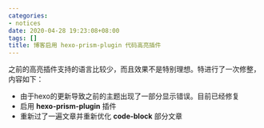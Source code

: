 ```yaml
---
categories:
- notices
date: 2020-04-28 19:23:08+08:00
tags: []
title: 博客启用 hexo-prism-plugin 代码高亮插件
---
```

之前的高亮插件支持的语言比较少，而且效果不是特别理想。特进行了一次修整，内容如下：
* 由于hexo的更新导致之前的主题出现了一部分显示错误。目前已经修复
* 启用 **hexo-prism-plugin** 插件
* 重新过了一遍文章并重新优化 **code-block** 部分文章